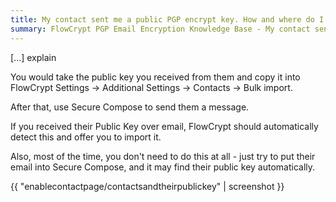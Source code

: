 ```yaml
---
title: My contact sent me a public PGP encrypt key. How and where do I use it?
summary: FlowCrypt PGP Email Encryption Knowledge Base - My contact sent me a public PGP encrypt key. How and where do I use it?
---
```


[...] explain

You would take the public key you received from them and copy it into FlowCrypt Settings -> Additional Settings -> Contacts -> Bulk import.

After that, use Secure Compose to send them a message.

If you received their Public Key over email, FlowCrypt should automatically detect this and offer you to import it.

Also, most of the time, you don't need to do this at all - just try to put their email into Secure Compose, and it may find their public key automatically.

{{ "enablecontactpage/contactsandtheirpublickey" | screenshot }}
